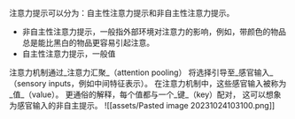 注意力提示可以分为：自主性注意力提示和非自主性注意力提示。

- 非自主性注意力提示，一般指外部环境对注意力的影响，例如，带颜色的物品总是能比黑白的物品更容易引起注意。
- 自主性注意力提示，一般值

注意力机制通过_注意力汇聚_（attention pooling） 将选择引导至_感官输入_（sensory inputs，例如中间特征表示）。 在注意力机制中，这些感官输入被称为_值_（value）。 更通俗的解释，每个值都与一个_键_（key）配对， 这可以想象为感官输入的非自主提示。
![[assets/Pasted image 20231024103100.png]]
